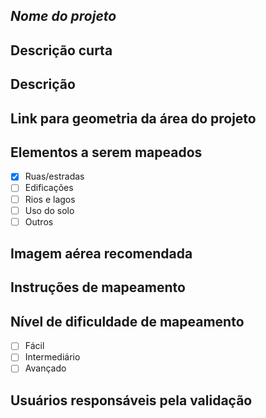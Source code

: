 <!--Nota: Todas as questões são obrigatórias -->

## *Nome do projeto*
<!--- Máximo de 130 caracteres, exemplo: Mapeamento de Hidrografia do estado de Sergipe. Se desejar, inclua a tradução para outros idiomas. -->


## Descrição curta
<!--- descreva em até 1500 caracteres a motivação do projeto. Se desejar, inclua a tradução para outros idiomas. -->


## Descrição
<!--- Descreva o objetivo do projeto (sem limite de caracteres). Se desejar, inclua a tradução para outros idiomas. -->


## Link para geometria da área do projeto
<!--- Você pode utilizar o https://geojson.io para desenhar a área e fazer upload para algum servidor, como google drive, dropbox, gist, etc. Outra opção é indicar um elemento do OSM que delimite a área. A área não pode ser maior do que 5000km². -->


## Elementos a serem mapeados
<!--- Adicione um x entre os colchetes nos elementos que você deseja  -->
- [x] Ruas/estradas
- [ ] Edificações
- [ ] Rios e lagos
- [ ] Uso do solo
- [ ] Outros

## Imagem aérea recomendada
<!--- Qual a melhor imagem a ser utilizada no mapeamento, exemplo: Maxar Premium. -->

## Instruções de mapeamento
<!--- Instruções do que deve ser mapeado e como mapear. Se desejar, inclua a tradução para outros idiomas. Veja um bom exemplo em https://tasks.hotosm.org/projects/10472/tasks/  -->


## Nível de dificuldade de mapeamento
<!--- Adicione um x entre os colchetes no nível correto -->
- [ ] Fácil
- [ ] Intermediário
- [ ] Avançado

## Usuários responsáveis pela validação
<!--- Liste os nomes de usuários do OSM que serão responsáveis pela validação -->
